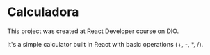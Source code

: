 # Calculadora

This project was created at React Developer course on DIO.

It's a simple calculator built in React with basic operations (+, -, *, /).